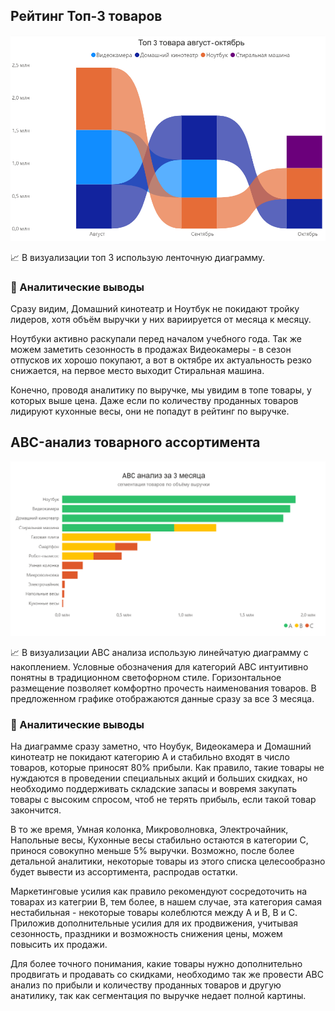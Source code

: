 ## Рейтинг Топ-3 товаров

![Визуализация Топ-3](visualization/top_3.png)

📈 В визуализации топ 3 использую ленточную диаграмму. 

### 💎 Аналитические выводы
Сразу видим, Домашний кинотеатр и Ноутбук не покидают тройку лидеров, хотя объём выручки у них вариируется от месяца к месяцу.

Ноутбуки активно раскупали перед началом учебного года. Так же можем заметить сезонность в продажах Видеокамеры - в сезон отпусков их хорошо покупают, а вот в октябре их актуальность резко снижается, на первое место выходит Стиральная машина.

Конечно, проводя аналитику по выручке, мы увидим в топе товары, у которых выше цена. Даже если по количеству проданных товаров лидируют кухонные весы, они не попадут в рейтинг по выручке.

## ABC-анализ товарного ассортимента  

![Визуализация ABC-анализа](visualization/ABC.png)

📈 В визуализации ABC анализа использую линейчатую диаграмму с накоплением.
Условные обозначения для категорий ABC интуитивно понятны в традиционном светофорном стиле.
Горизонтальное размещение позволяет комфортно прочесть наименования товаров.
В предложенном графике отображаются данные сразу за все 3 месяца.

### 💎 Аналитические выводы

На диаграмме сразу заметно, что Ноубук, Видеокамера и Домашний кинотеатр не покидают категорию А 
и стабильно входят в число товаров, которые приносят 80% прибыли.
Как правило, такие товары не нуждаются в проведении специальных акций и больших скидках, но необходимо
поддерживать складские запасы и вовремя закупать товары с высоким спросом, чтоб не терять прибыль, если 
такой товар закончится.

В то же время, Умная колонка, Микроволновка, Электрочайник, Напольные весы, Кухонные весы стабильно остаются в категории С, принося совокупно меньше 5% выручки. Возможно, после более детальной аналитики, некоторые товары из этого списка целесообразно будет вывести из ассортимента, распродав остатки.

Маркетинговые усилия как правило рекомендуют сосредоточить на товарах из категрии В, тем более, в нашем случае, эта категория самая нестабильная - некоторые товары колеблются между А и В, В и С. Приложив дополнительные усилия для их продвижения, учитывая сезонность, праздники и возможность снижения цены, можем повысить их продажи.

Для более точного понимания, какие товары нужно дополнительно продвигать и продавать со скидками, необходимо так же провести ABC анализ по прибыли и количеству проданных товаров и другую анатилику, так как сегментация по выручке недает полной картины.